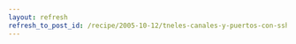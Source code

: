 ```yaml
---
layout: refresh
refresh_to_post_id: /recipe/2005-10-12/tneles-canales-y-puertos-con-ssh.html
---
```

